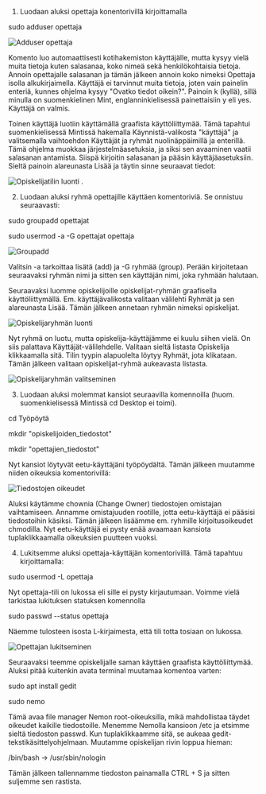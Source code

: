 1. Luodaan aluksi opettaja konentorivillä kirjoittamalla

sudo adduser opettaja

![Adduser opettaja](https://user-images.githubusercontent.com/72074501/117131097-a7217c80-ada9-11eb-89c8-c795421e09c5.png)

Komento luo automaattisesti kotihakemiston käyttäjälle, mutta kysyy vielä muita tietoja kuten salasanaa, koko nimeä sekä henkilökohtaisia tietoja. Annoin opettajalle salasanan ja tämän jälkeen annoin koko nimeksi Opettaja isolla alkukirjaimella. Käyttäjä ei tarvinnut muita tietoja, joten vain painelin enteriä, kunnes ohjelma kysyy "Ovatko tiedot oikein?". Painoin k (kyllä), sillä minulla on suomenkielinen Mint, englanninkielisessä painettaisiin y eli yes. Käyttäjä on valmis. 

Toinen käyttäjä luotiin käyttämällä graafista käyttöliittymää. Tämä tapahtui suomenkielisessä Mintissä hakemalla Käynnistä-valikosta "käyttäjä" ja valitsemalla vaihtoehdon Käyttäjät ja ryhmät nuolinäppäimillä ja enterillä. Tämä ohjelma muokkaa järjestelmäasetuksia, ja siksi sen avaaminen vaatii salasanan antamista. Siispä kirjoitin salasanan ja pääsin käyttäjäasetuksiin. Sieltä painoin alareunasta Lisää ja täytin sinne seuraavat tiedot:

![Opiskelijatilin luonti](https://user-images.githubusercontent.com/72074501/117131565-434b8380-adaa-11eb-9fd4-c791368d076a.png) .


2. Luodaan aluksi ryhmä opettajille käyttäen komentoriviä. Se onnistuu seuraavasti:

sudo groupadd opettajat

sudo usermod -a -G opettajat opettaja

![Groupadd](https://user-images.githubusercontent.com/72074501/117132814-06808c00-adac-11eb-8a39-d89ec7bc2c46.png)

Valitsin -a tarkoittaa lisätä (add) ja -G ryhmää (group). Perään kirjoitetaan seuraavaksi ryhmän nimi ja sitten sen käyttäjän nimi, joka ryhmään halutaan.

Seuraavaksi luomme opiskelijoille opiskelijat-ryhmän graafisella käyttöliittymällä. Em. käyttäjävalikosta valitaan välilehti Ryhmät ja sen alareunasta Lisää. Tämän jälkeen annetaan ryhmän nimeksi opiskelijat. 

![Opiskelijaryhmän luonti](https://user-images.githubusercontent.com/72074501/117133172-9292b380-adac-11eb-9ba1-59e5027e5213.png)

Nyt ryhmä on luotu, mutta opiskelija-käyttäjämme ei kuulu siihen vielä. On siis palattava Käyttäjät-välilehdelle. Valitaan sieltä listasta Opiskelija klikkaamalla sitä. Tilin tyypin alapuolelta löytyy Ryhmät, jota klikataan. Tämän jälkeen valitaan opiskelijat-ryhmä aukeavasta listasta.

![Opiskelijaryhmän valitseminen](https://user-images.githubusercontent.com/72074501/117133438-e8fff200-adac-11eb-978b-5274276bfd9f.png)


3. Luodaan aluksi molemmat kansiot seuraavilla komennoilla (huom. suomenkielisessä Mintissä cd Desktop ei toimi).

cd Työpöytä

mkdir "opiskelijoiden_tiedostot"

mkdir "opettajien_tiedostot"

Nyt kansiot löytyvät eetu-käyttäjäni työpöydältä. Tämän jälkeen muutamme niiden oikeuksia komentorivillä:

![Tiedostojen oikeudet](https://user-images.githubusercontent.com/72074501/117134277-0da89980-adae-11eb-977f-3b9d880fca51.png)

Aluksi käytämme chownia (Change Owner) tiedostojen omistajan vaihtamiseen. Annamme omistajuuden rootille, jotta eetu-käyttäjä ei pääsisi tiedostoihin käsiksi. Tämän jälkeen lisäämme em. ryhmille kirjoitusoikeudet chmodilla. Nyt eetu-käyttäjä ei pysty enää avaamaan kansiota tuplaklikkaamalla oikeuksien puutteen vuoksi.

4. Lukitsemme aluksi opettaja-käyttäjän komentorivillä. Tämä tapahtuu kirjoittamalla:

sudo usermod -L opettaja

Nyt opettaja-tili on lukossa eli sille ei pysty kirjautumaan. Voimme vielä tarkistaa lukituksen statuksen komennolla

sudo passwd --status opettaja

Näemme tulosteen isosta L-kirjaimesta, että tili totta tosiaan on lukossa. 

![Opettajan lukitseminen](https://user-images.githubusercontent.com/72074501/117134823-c7076f00-adae-11eb-9ed3-0fe04a99a3a7.png)

Seuraavaksi teemme opiskelijalle saman käyttäen graafista käyttöliittymää. Aluksi pitää kuitenkin avata terminal muutamaa komentoa varten:

sudo apt install gedit

sudo nemo

Tämä avaa file manager Nemon root-oikeuksilla, mikä mahdollistaa täydet oikeudet kaikille tiedostoille. Menemme Nemolla kansioon /etc ja etsimme sieltä tiedoston passwd. Kun tuplaklikkaamme sitä, se aukeaa gedit-tekstikäsittelyohjelmaan. Muutamme opiskelijan rivin loppua hieman: 

/bin/bash -> /usr/sbin/nologin

Tämän jälkeen tallennamme tiedoston painamalla CTRL + S ja sitten suljemme sen rastista.
